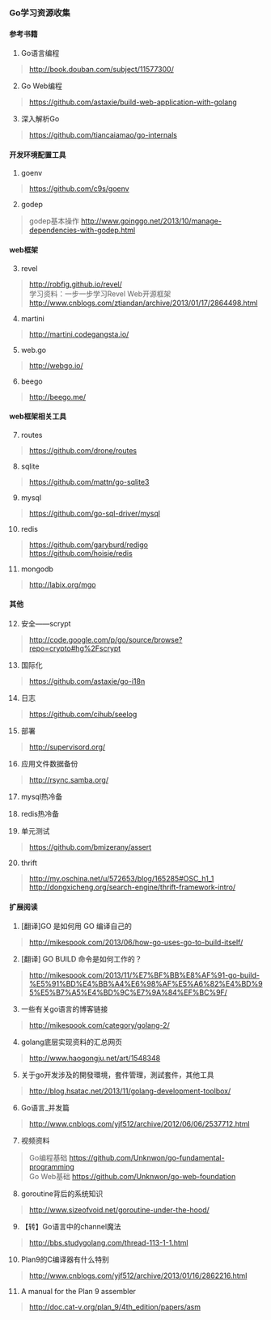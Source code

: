 ### Go学习资源收集

#### 参考书籍
1. Go语言编程
> http://book.douban.com/subject/11577300/  

2. Go Web编程
> https://github.com/astaxie/build-web-application-with-golang  

3. 深入解析Go
> https://github.com/tiancaiamao/go-internals  

#### 开发环境配置工具
1. goenv
> https://github.com/c9s/goenv  

2. godep
> godep基本操作
> http://www.goinggo.net/2013/10/manage-dependencies-with-godep.html  

#### web框架
3. revel
> http://robfig.github.io/revel/  
> 学习资料：一步一步学习Revel Web开源框架  
> http://www.cnblogs.com/ztiandan/archive/2013/01/17/2864498.html  

4. martini
> http://martini.codegangsta.io/  

5. web.go
> http://webgo.io/  

6. beego
> http://beego.me/  

#### web框架相关工具
7. routes
> https://github.com/drone/routes  

8. sqlite
> https://github.com/mattn/go-sqlite3  

9. mysql
> https://github.com/go-sql-driver/mysql  

10. redis
> https://github.com/garyburd/redigo  
> https://github.com/hoisie/redis  

11. mongodb
> http://labix.org/mgo  

#### 其他
12. 安全——scrypt
> http://code.google.com/p/go/source/browse?repo=crypto#hg%2Fscrypt  

13. 国际化
> https://github.com/astaxie/go-i18n  

14. 日志
> https://github.com/cihub/seelog  

15. 部署
> http://supervisord.org/  

16. 应用文件数据备份
> http://rsync.samba.org/  

17. mysql热冷备

18. redis热冷备

19. 单元测试
> https://github.com/bmizerany/assert  

20. thrift
> http://my.oschina.net/u/572653/blog/165285#OSC_h1_1  
> http://dongxicheng.org/search-engine/thrift-framework-intro/  

#### 扩展阅读
1. [翻译]GO 是如何用 GO 编译自己的
> http://mikespook.com/2013/06/how-go-uses-go-to-build-itself/  

2. [翻译] GO BUILD 命令是如何工作的？
> http://mikespook.com/2013/11/%E7%BF%BB%E8%AF%91-go-build-%E5%91%BD%E4%BB%A4%E6%98%AF%E5%A6%82%E4%BD%95%E5%B7%A5%E4%BD%9C%E7%9A%84%EF%BC%9F/  

3. 一些有关go语言的博客链接
> http://mikespook.com/category/golang-2/  

4. golang底层实现资料的汇总网页
> http://www.haogongju.net/art/1548348  

5. 关于go开发涉及的開發環境，套件管理，測試套件，其他工具
> http://blog.hsatac.net/2013/11/golang-development-toolbox/  

6. Go语言_并发篇
> http://www.cnblogs.com/yjf512/archive/2012/06/06/2537712.html  

7. 视频资料
> Go编程基础 https://github.com/Unknwon/go-fundamental-programming  
> Go Web基础 https://github.com/Unknwon/go-web-foundation  

8. goroutine背后的系统知识
> http://www.sizeofvoid.net/goroutine-under-the-hood/  

9. 【转】Go语言中的channel魔法
> http://bbs.studygolang.com/thread-113-1-1.html  

10. Plan9的C编译器有什么特别
> http://www.cnblogs.com/yjf512/archive/2013/01/16/2862216.html  

11. A manual for the Plan 9 assembler
> http://doc.cat-v.org/plan_9/4th_edition/papers/asm  
